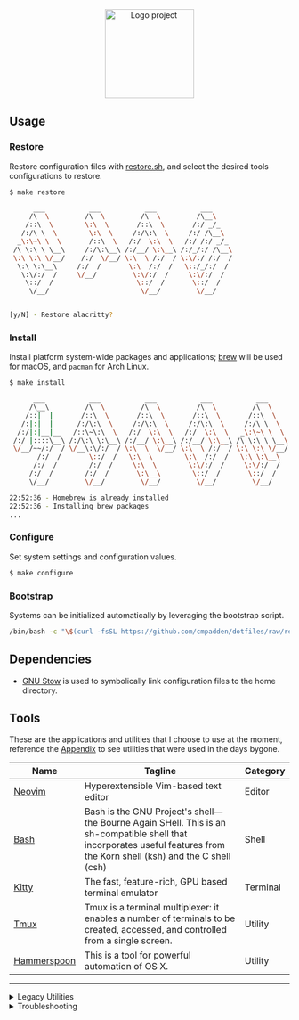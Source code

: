 <div align="center">
    <img src="https://github.com/cmpadden/dotfiles/assets/5807118/8111f6b9-3460-4a27-a84b-cab7a0c090a6" alt="Logo project" height="160" />
</div>

## Usage

### Restore

Restore configuration files with [restore.sh](https://github.com/cmpadden/dotfiles/blob/main/restore.sh), and select the desired tools configurations to restore.

```sh
$ make restore

      ___           ___           ___           ___
     /\  \         /\  \         /\  \         /\__\
    /::\  \        \:\  \       /::\  \       /:/ _/_
   /:/\ \  \        \:\  \     /:/\:\  \     /:/ /\__\
  _\:\~\ \  \       /::\  \   /:/  \:\  \   /:/ /:/ _/_
 /\ \:\ \ \__\     /:/\:\__\ /:/__/ \:\__\ /:/_/:/ /\__\
 \:\ \:\ \/__/    /:/  \/__/ \:\  \ /:/  / \:\/:/ /:/  /
  \:\ \:\__\     /:/  /       \:\  /:/  /   \::/_/:/  /
   \:\/:/  /     \/__/         \:\/:/  /     \:\/:/  /
    \::/  /                     \::/  /       \::/  /
     \/__/                       \/__/         \/__/


[y/N] - Restore alacritty?
```

### Install

Install platform system-wide packages and applications; [brew](https://brew.sh/) will be used for macOS, and `pacman` for Arch Linux.

```sh
$ make install

      ___           ___           ___           ___           ___
     /\__\         /\  \         /\  \         /\  \         /\  \
    /::|  |       /::\  \       /::\  \       /::\  \       /::\  \
   /:|:|  |      /:/\:\  \     /:/\:\  \     /:/\:\  \     /:/\ \  \
  /:/|:|__|__   /::\~\:\  \   /:/  \:\  \   /:/  \:\  \   _\:\~\ \  \
 /:/ |::::\__\ /:/\:\ \:\__\ /:/__/ \:\__\ /:/__/ \:\__\ /\ \:\ \ \__\
 \/__/~~/:/  / \/__\:\/:/  / \:\  \  \/__/ \:\  \ /:/  / \:\ \:\ \/__/
       /:/  /       \::/  /   \:\  \        \:\  /:/  /   \:\ \:\__\
      /:/  /        /:/  /     \:\  \        \:\/:/  /     \:\/:/  /
     /:/  /        /:/  /       \:\__\        \::/  /       \::/  /
     \/__/         \/__/         \/__/         \/__/         \/__/

22:52:36 - Homebrew is already installed
22:52:36 - Installing brew packages
...
```

### Configure

Set system settings and configuration values.

```sh
$ make configure
```

### Bootstrap

Systems can be initialized automatically by leveraging the bootstrap script.


```sh
/bin/bash -c "\$(curl -fsSL https://github.com/cmpadden/dotfiles/raw/refs/heads/main/_bootstrap.sh)"
```

## Dependencies

- [GNU Stow](https://www.gnu.org/software/stow/) is used to symbolically link configuration files to
the home directory.

## Tools

These are the applications and utilities that I choose to use at the moment, reference the [Appendix](#appendix) to see utilities that were used in the days bygone.

| Name                                       | Tagline                                                                                                                                                                  | Category |
|--------------------------------------------|--------------------------------------------------------------------------------------------------------------------------------------------------------------------------|----------|
| [Neovim](https://neovim.io)                | Hyperextensible Vim-based text editor                                                                                                                                    | Editor   |
| [Bash](https://www.gnu.org/software/bash/) | Bash is the GNU Project's shell—the Bourne Again SHell. This is an sh-compatible shell that incorporates useful features from the Korn shell (ksh) and the C shell (csh) | Shell    |
| [Kitty](https://sw.kovidgoyal.net/kitty/)  | The fast, feature-rich, GPU based terminal emulator                                                                                                                      | Terminal |
| [Tmux](https://github.com/tmux/tmux)       | Tmux is a terminal multiplexer: it enables a number of terminals to be created, accessed, and controlled from a single screen.                                           | Utility  |
| [Hammerspoon](https://www.hammerspoon.org) | This is a tool for powerful automation of OS X.                                                                                                                          | Utility  |

---

<details>
<summary>Legacy Utilities</summary>

| Name                                                | Tagline                                                                                                       | Category          |
|-----------------------------------------------------|---------------------------------------------------------------------------------------------------------------|-------------------|
| [Vim](https://www.vim.org)                          | Vim is a highly configurable text editor built to make creating and changing any kind of text very efficient. | Editor            |
| [VSCode](https://code.visualstudio.com)             | Code editing. Redefined.                                                                                      | Editor            |
| [Fish](https://fishshell.com)                       | Fish is a smart and user-friendly command line shell for Linux, macOS, and the rest of the family.            | Shell             |
| [Alacritty](https://github.com/alacritty/alacritty) | A fast, cross-platform, OpenGL terminal emulator                                                              | Terminal Emulator |
| [urxvt](https://linux.die.net/man/1/urxvt)          | rxvt-unicode (ouR XVT, unicode) - (a VT102 emulator for the X window system)                                  | Terminal Emulator |
| [i3wm](https://i3wm.org)                            | improved tiling wm                                                                                            | Window Manager    |

</details>


<details>
<summary>Troubleshooting</summary>

#### Neovim

| Error | Resolution |
| ----- | -----------|
| `invalid node type at position 2765 for language vim` | `rm /opt/homebrew/lib/nvim/parser/vim.so` |

</details>

